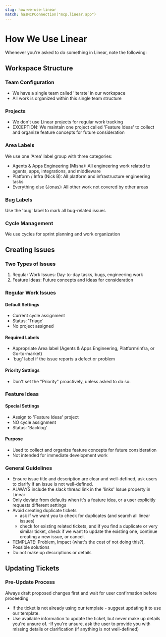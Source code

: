 ```yaml
---
slug: how-we-use-linear
match: hasMCPConnection("mcp.linear.app")
---
```


# How We Use Linear

Whenever you're asked to do something in Linear, note the following:

## Workspace Structure

### Team Configuration
- We have a single team called 'iterate' in our workspace
- All work is organized within this single team structure

### Projects
- We don't use Linear projects for regular work tracking
- EXCEPTION: We maintain one project called 'Feature Ideas' to collect and organize feature concepts for future consideration

### Area Labels
We use one 'Area' label group with three categories:
- Agents & Apps Engineering (Misha): All engineering work related to agents, apps, integrations, and middleware
- Platform / Infra (Nick B): All platform and infrastructure engineering tasks
- Everything else (Jonas): All other work not covered by other areas

### Bug Labels
Use the 'bug' label to mark all bug-related issues

### Cycle Management
We use cycles for sprint planning and work organization

## Creating Issues

### Two Types of Issues
1. Regular Work Issues: Day-to-day tasks, bugs, engineering work
2. Feature Ideas: Future concepts and ideas for consideration

### Regular Work Issues

#### Default Settings
- Current cycle assignment
- Status: 'Triage'
- No project assigned

#### Required Labels
- Appropriate Area label (Agents & Apps Engineering, Platform/Infra, or Go-to-market)
- 'bug' label if the issue reports a defect or problem

#### Priority Settings
- Don't set the "Priority" proactively, unless asked to do so. 

### Feature Ideas

#### Special Settings
- Assign to 'Feature Ideas' project
- NO cycle assignment
- Status: 'Backlog'

#### Purpose
- Used to collect and organize feature concepts for future consideration
- Not intended for immediate development work

### General Guidelines
- Ensure issue title and description are clear and well-defined, ask users to clarify if an issue is not well-defined.
- ALWAYS include the slack thread link in the 'links' Issue property in Linear
- Only deviate from defaults when it's a feature idea, or a user explicitly requests different settings
- Avoid creating duplicate tickets
    - ask if we want you to check for duplicates (and search all linear issues) 
    - check for existing related tickets, and if you find a duplicate or very similar ticket, check if we want to update the existing one, continue creating a new issue, or cancel. 
- TEMPLATE: Problem, Impact (what's the cost of not doing this?), Possible solutions 
- Do not make up descriptions or details 

## Updating Tickets

### Pre-Update Process
Always draft proposed changes first and wait for user confirmation before proceeding
- If the ticket is not already using our template - suggest updating it to use our template. 
- Use available information to update the ticket, but never make up details you're unsure of. 
    -If you're unsure, ask the user to provide you with missing details or clarification (if anything is not well-defined)
